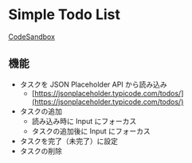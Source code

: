 # Simple Todo List

[CodeSandbox](https://codesandbox.io/s/redux-typescript-todo-list-api-fetch-u0dix)

## 機能

- タスクを JSON Placeholder API から読み込み
  - [https://jsonplaceholder.typicode.com/todos/](https://jsonplaceholder.typicode.com/todos/)
- タスクの追加
  - 読み込み時に Input にフォーカス
  - タスクの追加後に Input にフォーカス
- タスクを完了（未完了）に設定
- タスクの削除
